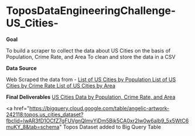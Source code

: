 # ToposDataEngineeringChallenge-US_Cities-

**Goal**

To build a scraper to collect the data about US Cities on the basis of Population, Crime Rate, and Area 
To clean and store the data in a CSV

**Data Source**

Web Scraped the data from -
<a href ="https://en.wikipedia.org/wiki/List_of_United_States_cities_by_population%22"> List of US Cities by Population </a>
<a href ="https://en.wikipedia.org/wiki/List_of_United_States_cities_by_crime_rate%22"> List of US Cities by Crime Rate </a>
<a href ="https://en.wikipedia.org/wiki/List_of_United_States_cities_by_area%22"> List of US Cities by Area </a>

**Final Deliverables**
<a href ="https://github.com/RushaliUdhani/ToposDataEngineeringChallenge-US_Cities-/blob/master/Data/US_Cities_Dataset.csv">US Cities Data by Population, Crime Rate, and Area </a>

<a href="https://bigquery.cloud.google.com/table/angelic-artwork-242118:topos.us_cities_dataset?fbclid=IwAR3fD1OCfZ7gFUVgnQlmvYjDm5Bjk5CA0xr2lw0w6alb9_5x5WtC6muKY_8&tab=schema" Topos Dataset added to Big Query Table </a>
